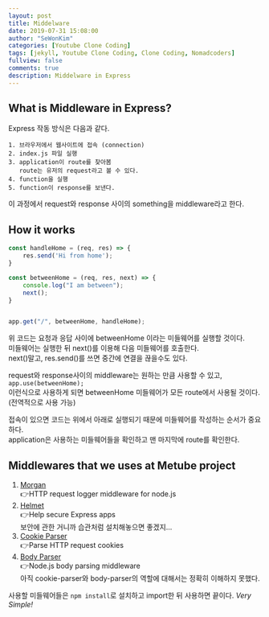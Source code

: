 ```yaml
---
layout: post
title: Middelware
date: 2019-07-31 15:08:00
author: "SeWonKim"
categories: [Youtube Clone Coding]
tags: [jekyll, Youtube Clone Coding, Clone Coding, Nomadcoders]
fullview: false
comments: true
description: Middelware in Express
---
```



## What is Middleware in Express?
Express 작동 방식은 다음과 같다.
```
1. 브라우저에서 웹사이트에 접속 (connection) 
2. index.js 파일 실행
3. application이 route를 찾아봄    
   route는 유저의 request라고 볼 수 있다.
4. function을 실행
5. function이 response를 보낸다.
```
이 과정에서 request와 response 사이의 something을 middleware라고 한다.


## How it works
```javascript
const handleHome = (req, res) => {
    res.send('Hi from home');
}

const betweenHome = (req, res, next) => {
    console.log("I am between");
    next();
}


app.get("/", betweenHome, handleHome);

```
위 코드는 요청과 응답 사이에 betweenHome 이라는 미들웨어를 실행할 것이다.      
미들웨어는 실행한 뒤 next()를 이용해 다음 미들웨어를 호출한다.      
next()말고, res.send()를 쓰면 중간에 연결을 끊을수도 있다.


request와 response사이의 middleware는 원하는 만큼 사용할 수 있고,      
`app.use(betweenHome);`     
이런식으로 사용하게 되면 betweenHome 미들웨어가 모든 route에서 사용될 것이다. (전역적으로 사용 가능)



접속이 있으면 코드는 위에서 아래로 실행되기 때문에 미들웨어를 작성하는 순서가 중요하다.      
application은 사용하는 미들웨어들을 확인하고 맨 마지막에 route를 확인한다.


## Middlewares that we uses at Metube project
1. [Morgan](https://github.com/expressjs/morgan)     
   👉HTTP request logger middleware for node.js
2. [Helmet](https://github.com/helmetjs/helmet)    
   👉Help secure Express apps     
   보안에 관한 거니까 습관처럼 설치해놓으면 좋겠지...
3. [Cookie Parser](https://github.com/expressjs/cookie-parser)    
   👉Parse HTTP request cookies
4. [Body Parser](https://github.com/expressjs/body-parser)     
   👉Node.js body parsing middleware      
   아직 cookie-parser와 body-parser의 역할에 대해서는 정확히 이해하지 못했다.
   

사용할 미들웨어들은 `npm install`로 설치하고 import한 뒤 사용하면 끝이다. *Very Simple!*
